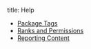 title: Help

* [Package Tags](package_tags)
* [Ranks and Permissions](ranks_permissions)
* [Reporting Content](reporting)
